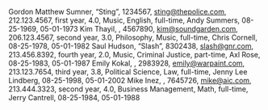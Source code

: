 Gordon Matthew Sumner, “Sting”, 1234567, sting@thepolice.com, 212.123.4567, first year, 4.0, Music, English, full-time, Andy Summers, 08-25-1969, 05-01-1973
Kim Thayil, , 4567890, kim@soundgarden.com, 206.123.4567, second year, 3.0, Philosophy, Music, full-time, Chris Cornell, 08-25-1978, 05-01-1982
Saul Hudson, “Slash”, 8302438, slash@gnr.com, 213.456.8392, fourth year, 2.0, Music, Criminal Justice, part-time, Axl Rose, 08-25-1983, 05-01-1987
Emily Kokal, , 2983928, emily@warpaint.com, 213.123.7654, third year, 3.8, Political Science, Law, full-time, Jenny Lee Lindberg, 08-25-1998, 05-01-2002
Mike Inez, , 7645726, mike@aic.com, 213.444.3323, second year, 4.0, Business Management, Math, full-time, Jerry Cantrell, 08-25-1984, 05-01-1988
